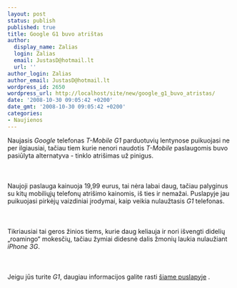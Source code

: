```yaml
---
layout: post
status: publish
published: true
title: Google G1 buvo atrištas
author:
  display_name: Zalias
  login: Zalias
  email: JustasD@hotmail.lt
  url: ''
author_login: Zalias
author_email: JustasD@hotmail.lt
wordpress_id: 2650
wordpress_url: http://localhost/site/new/google_g1_buvo_atristas/
date: '2008-10-30 09:05:42 +0200'
date_gmt: '2008-10-30 09:05:42 +0200'
categories:
- Naujienos
---
```

<p>Naujasis <i>Google</i> telefonas <i>T-Mobile G1</i> parduotuvių lentynose puikuojasi ne per ilgiausiai, tačiau tiem kurie nenori naudotis <i>T-Mobile</i> paslaugomis buvo pasiūlyta alternatyva - tinklo atrišimas už pinigus.<br />
<br><br />
<br>Naujoji paslauga kainuoja 19,99 eurus, tai nėra labai daug, tačiau palyginus su kitų mobiliųjų telefonų atrišimo kainomis, iš ties ir nemažai. Puslapyje jau puikuojasi pirkėjų vaizdiniai įrodymai, kaip veikia nulaužtasis <i>G1</i> telefonas.<br />
<br><br />
<br>Tikriausiai tai geros žinios tiems, kurie daug keliauja ir nori išvengti didelių „roamingo“ mokesčių, tačiau žymiai didesnė dalis žmonių laukia nulaužiant <i>iPhone 3G</i>.<br />
<br><br />
<br>Jeigu jūs turite <i>G1</i>, daugiau informacijos galite rasti  <a class="ns" href="http://www.unlock-tmobileg1.com/">šiame puslapyje</a> .<br />
<br><br />
<br><br />
<br></p>
